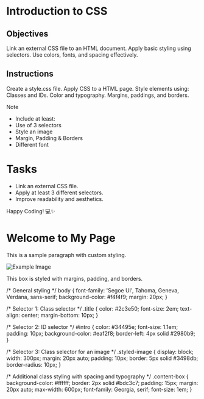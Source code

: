 # Introduction to CSS

## Objectives
Link an external CSS file to an HTML document.
Apply basic styling using selectors.
Use colors, fonts, and spacing effectively.

## Instructions

Create a style.css file.
Apply CSS to a HTML page.
Style elements using:
Classes and IDs.
Color and typography.
Margins, paddings, and borders.

>[!NOTE]
>  - Include at least:
>  - Use of 3 selectors
>  - Style an image
>  - Margin, Padding & Borders
>  - Different font

# Tasks
 - Link an external CSS file.
 - Apply at least 3 different selectors.
 - Improve readability and aesthetics.

Happy Coding! 💻✨

<!DOCTYPE html>
<html lang="en">
<head>
  <meta charset="UTF-8" />
  <meta name="viewport" content="width=device-width, initial-scale=1.0" />
  <title>Styled Page</title>
  <!-- Link to external CSS -->
  <link rel="stylesheet" href="stye.css" />
</head>
<body>
  <h1 class="title">Welcome to My Page</h1>
  <p id="intro">This is a sample paragraph with custom styling.</p>
  <img src="example.jpg" alt="Example Image" class="styled-image" />

  <div class="content-box">
    <p>This box is styled with margins, padding, and borders.</p>
  </div>
</body>
</html>
/* General styling */
body {
  font-family: 'Segoe UI', Tahoma, Geneva, Verdana, sans-serif;
  background-color: #f4f4f9;
  margin: 20px;
}

/* Selector 1: Class selector */
.title {
  color: #2c3e50;
  font-size: 2em;
  text-align: center;
  margin-bottom: 10px;
}

/* Selector 2: ID selector */
#intro {
  color: #34495e;
  font-size: 1.1em;
  padding: 10px;
  background-color: #eaf2f8;
  border-left: 4px solid #2980b9;
}

/* Selector 3: Class selector for an image */
.styled-image {
  display: block;
  width: 300px;
  margin: 20px auto;
  padding: 10px;
  border: 5px solid #3498db;
  border-radius: 10px;
}

/* Additional class styling with spacing and typography */
.content-box {
  background-color: #ffffff;
  border: 2px solid #bdc3c7;
  padding: 15px;
  margin: 20px auto;
  max-width: 600px;
  font-family: Georgia, serif;
  font-size: 1em;
}

